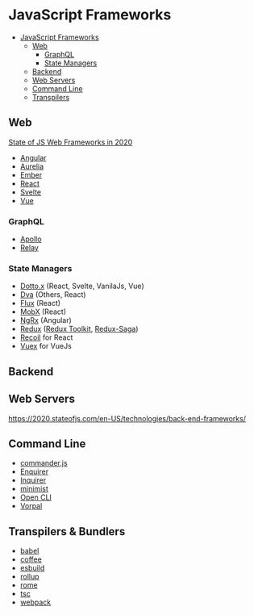 # JavaScript Frameworks

<!-- TOC -->

- [JavaScript Frameworks](#javascript-frameworks)
  - [Web](#web)
    - [GraphQL](#graphql)
    - [State Managers](#state-managers)
  - [Backend](#backend)
  - [Web Servers](#web-servers)
  - [Command Line](#command-line)
  - [Transpilers](#transpilers)

<!-- /TOC -->
## Web

[State of JS Web Frameworks in 2020](https://2020.stateofjs.com/en-US/technologies/front-end-frameworks/)

* [Angular](https://angular.io/)
* [Aurelia](https://aurelia.io/)
* [Ember](https://emberjs.com/)
* [React](js/react.md)
* [Svelte](https://svelte.dev/)
* [Vue](https://vuejs.org/)

### GraphQL

* [Apollo](https://www.npmjs.com/package/@apollo/client)
* [Relay](https://relay.dev/)

### State Managers
* [Dotto.x](https://github.com/dottostack/dotto.x) (React, Svelte, VanilaJs, Vue)
* [Dva](https://github.com/dvajs/dva) (Others, React)
* [Flux](http://facebook.github.io/flux/) (React)
* [MobX](https://mobx.js.org/) (React)
* [NgRx](https://ngrx.io/) (Angular)
* [Redux](https://redux.js.org/) ([Redux Toolkit](https://redux-toolkit.js.org/), [Redux-Saga](https://redux-saga.js.org/))
* [Recoil](hhttps://recoiljs.org/) for React
* [Vuex](https://vuex.vuejs.org/) for VueJs

## Backend

## Web Servers

https://2020.stateofjs.com/en-US/technologies/back-end-frameworks/

## Command Line

* [commander.js](https://github.com/tj/commander.js)
* [Enquirer](https://github.com/enquirer/enquirer)           
* [Inquirer](https://github.com/SBoudrias/Inquirer.js)
* [minimist](https://github.com/substack/minimist)
* [Open CLI](http://oclif.io/)
* [Vorpal](https://github.com/dthree/vorpal)

## Transpilers & Bundlers

* [babel](https://babeljs.io/)
* [coffee](https://coffeescript.org/)
* [esbuild](https://esbuild.github.io/)
* [rollup](https://rollupjs.org/guide/en/)
* [rome](https://rome.tools/)
* [tsc](http://typescriptlang.org/)
* [webpack](https://webpack.js.org/)

<!-- ## JavaScript

| Framework                      | Docs | API Docs |     |     |
| ------------------------------ | ---- | -------- | --- | --- |
| [NextJs](https://nextjs.org/)  |      |          |     |     |
| [Flutter](https://flutter.io/) |      |          |     |     |
|                                |      |          |     |     | -->

<!-- https://applitools.com/ -->
